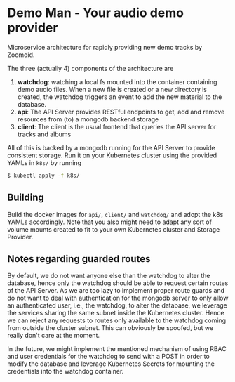 # Demo Man - Your audio demo provider 

Microservice architecture for rapidly providing new demo tracks by Zoomoid.

The three (actually 4) components of the architecture are 

1.  **watchdog**: watching a local fs mounted into the container containing demo audio files. When a new file is created or
    a new directory is created, the watchdog triggers an event to add the new material to the database.
2.  **api**: The API Server provides RESTful endpoints to get, add and remove resources from (to) a mongodb backend storage
3.  **client**: The client is the usual frontend that queries the API server for tracks and albums

All of this is backed by a mongodb running for the API Server to provide consistent storage. Run it on your Kubernetes
cluster using the provided YAMLs in `k8s/` by running 
```bash
$ kubectl apply -f k8s/
```

## Building

Build the docker images for `api/`, `client/` and `watchdog/` and adopt the k8s YAMLs accordingly. Note that you also
might need to adapt any sort of volume mounts created to fit to your own Kubernetes cluster and Storage Provider.

## Notes regarding guarded routes

By default, we do not want anyone else than the watchdog to alter the database, hence only the watchdog should be able
to request certain routes of the API Server. As we are too lazy to implement proper route guards and do not want to deal
with authentication for the mongodb server to only allow an authenticated user, i.e., the watchdog, to alter the
database, we leverage the services sharing the same subnet inside the Kubernetes cluster. Hence we can reject any
requests to routes only available to the watchdog coming from outside the cluster subnet. This can obviously be spoofed,
but we really don't care at the moment.

In the future, we might implement the mentioned mechanism of using RBAC and user credentials for the watchdog to send
with a POST in order to modify the database and leverage Kubernetes Secrets for mounting the credentials into the
watchdog container.